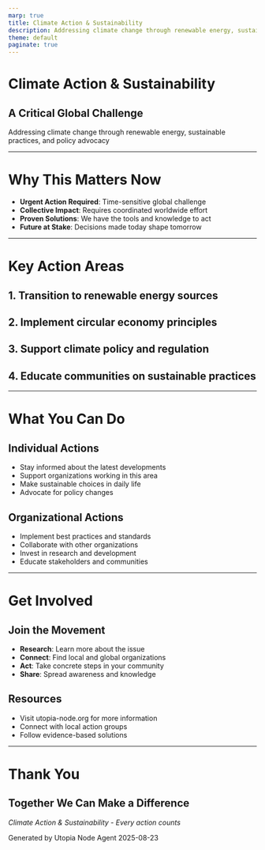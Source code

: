 ```yaml
---
marp: true
title: Climate Action & Sustainability
description: Addressing climate change through renewable energy, sustainable practices, and policy advocacy
theme: default
paginate: true
---
```


# Climate Action & Sustainability
## A Critical Global Challenge

Addressing climate change through renewable energy, sustainable practices, and policy advocacy

---

# Why This Matters Now

- **Urgent Action Required**: Time-sensitive global challenge
- **Collective Impact**: Requires coordinated worldwide effort
- **Proven Solutions**: We have the tools and knowledge to act
- **Future at Stake**: Decisions made today shape tomorrow

---

# Key Action Areas

## 1. Transition to renewable energy sources

## 2. Implement circular economy principles

## 3. Support climate policy and regulation

## 4. Educate communities on sustainable practices

---

# What You Can Do

## Individual Actions
- Stay informed about the latest developments
- Support organizations working in this area
- Make sustainable choices in daily life
- Advocate for policy changes

## Organizational Actions
- Implement best practices and standards
- Collaborate with other organizations
- Invest in research and development
- Educate stakeholders and communities

---

# Get Involved

## Join the Movement
- **Research**: Learn more about the issue
- **Connect**: Find local and global organizations
- **Act**: Take concrete steps in your community
- **Share**: Spread awareness and knowledge

## Resources
- Visit utopia-node.org for more information
- Connect with local action groups
- Follow evidence-based solutions

---

# Thank You

## Together We Can Make a Difference

*Climate Action & Sustainability - Every action counts*

Generated by Utopia Node Agent
2025-08-23
